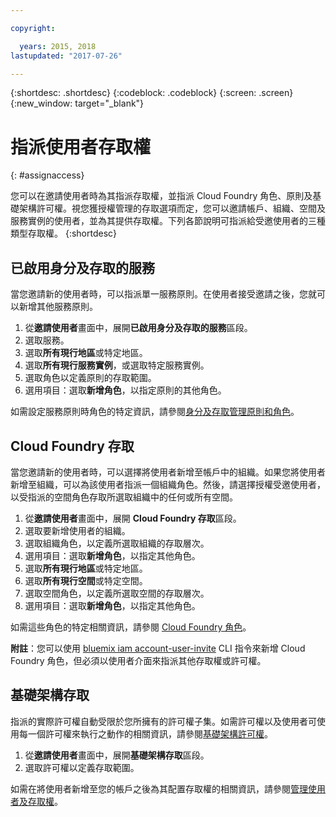 ```yaml
---

copyright:

  years: 2015, 2018
lastupdated: "2017-07-26"

---
```


{:shortdesc: .shortdesc}
{:codeblock: .codeblock}
{:screen: .screen}
{:new_window: target="_blank"}

# 指派使用者存取權
{: #assignaccess}

您可以在邀請使用者時為其指派存取權，並指派 Cloud Foundry 角色、原則及基礎架構許可權。視您獲授權管理的存取選項而定，您可以邀請帳戶、組織、空間及服務實例的使用者，並為其提供存取權。下列各節說明可指派給受邀使用者的三種類型存取權。
{:shortdesc}

## 已啟用身分及存取的服務

當您邀請新的使用者時，可以指派單一服務原則。在使用者接受邀請之後，您就可以新增其他服務原則。

1. 從**邀請使用者**畫面中，展開**已啟用身分及存取的服務**區段。
2. 選取服務。
3. 選取**所有現行地區**或特定地區。
4. 選取**所有現行服務實例**，或選取特定服務實例。
5. 選取角色以定義原則的存取範圍。
6. 選用項目：選取**新增角色**，以指定原則的其他角色。

如需設定服務原則時角色的特定資訊，請參閱[身分及存取管理原則和角色](/docs/iam/users_roles.html#iamusermanpol)。

## Cloud Foundry 存取

當您邀請新的使用者時，可以選擇將使用者新增至帳戶中的組織。如果您將使用者新增至組織，可以為該使用者指派一個組織角色。然後，請選擇授權受邀使用者，以受指派的空間角色存取所選取組織中的任何或所有空間。

1. 從**邀請使用者**畫面中，展開 **Cloud Foundry 存取**區段。
2. 選取要新增使用者的組織。
3. 選取組織角色，以定義所選取組織的存取層次。
4. 選用項目：選取**新增角色**，以指定其他角色。
5. 選取**所有現行地區**或特定地區。
6. 選取**所有現行空間**或特定空間。
7. 選取空間角色，以定義所選取空間的存取層次。
8. 選用項目：選取**新增角色**，以指定其他角色。

如需這些角色的特定相關資訊，請參閱 [Cloud Foundry 角色](/docs/iam/users_roles.html#cfroles)。

**附註**：您可以使用 [bluemix iam account-user-invite](/docs/cli/reference/bluemix_cli/bx_cli.html#bluemix_iam_account_user_invite) CLI 指令來新增 Cloud Foundry 角色，但必須以使用者介面來指派其他存取權或許可權。

## 基礎架構存取

指派的實際許可權自動受限於您所擁有的許可權子集。如需許可權以及使用者可使用每一個許可權來執行之動作的相關資訊，請參閱[基礎架構許可權](/docs/iam/users_roles.html#infrapermissions)。

1. 從**邀請使用者**畫面中，展開**基礎架構存取**區段。
2. 選取許可權以定義存取範圍。

如需在將使用者新增至您的帳戶之後為其配置存取權的相關資訊，請參閱[管理使用者及存取權](/docs/iam/iamusermanage.html)。
